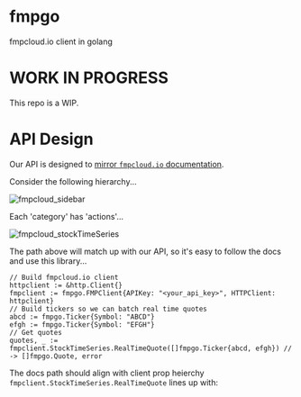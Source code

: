 # fmpgo
 fmpcloud.io client in golang

# WORK IN PROGRESS

This repo is a WIP.

# API Design

Our API is designed to [mirror `fmpcloud.io` documentation](https://fmpcloud.io/documentation). 

Consider the following hierarchy...

![fmpcloud_sidebar](https://github.com/oze4/fmpgo/.github/docs/img/sidebar.png)

Each 'category' has 'actions'...

![fmpcloud_stockTimeSeries](https://github.com/oze4/fmpgo/.github/docs/img/stockTimeSeries_Sidebar.png)

The path above will match up with our API, so it's easy to follow the docs and use this library...

```golang
// Build fmpcloud.io client
httpclient := &http.Client{}
fmpclient := fmpgo.FMPClient{APIKey: "<your_api_key>", HTTPClient: httpclient}
// Build tickers so we can batch real time quotes
abcd := fmpgo.Ticker{Symbol: "ABCD"}
efgh := fmpgo.Ticker{Symbol: "EFGH"}
// Get quotes
quotes, _ := fmpclient.StockTimeSeries.RealTimeQuote([]fmpgo.Ticker{abcd, efgh}) // -> []fmpgo.Quote, error
```

The docs path should align with client prop heierchy `fmpclient.StockTimeSeries.RealTimeQuote` lines up with:

